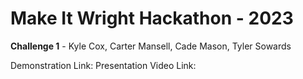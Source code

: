 # Make It Wright Hackathon - 2023
**Challenge 1** - Kyle Cox, Carter Mansell, Cade Mason, Tyler Sowards

Demonstration Link:
Presentation Video Link:
